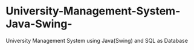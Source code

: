 # University-Management-System-Java-Swing-
University Management System using Java(Swing) and SQL as Database
